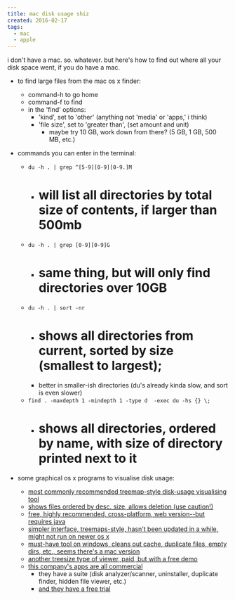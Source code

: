 ```yaml
---
title: mac disk usage shiz
created: 2016-02-17
tags:
  - mac
  - apple
---
```


i don't have a mac. so. whatever. but here's how to find out
where all your disk space went, if you do have a mac.

* to find large files from the mac os x finder:
    * command-h to go home
    * command-f to find
    * in the 'find' options:
        * 'kind', set to 'other' (anything not 'media' or 'apps,' i think)
        * 'file size', set to 'greater than', (set amount and unit)
            * maybe try 10 GB, work down from there? (5 GB, 1 GB, 500 MB, etc.)

* commands you can enter in the terminal:
    * `du -h . | grep ^[5-9][0-9][0-9.]M`
        * # will list all directories by total size of contents, if larger than 500mb
    * `du -h . | grep [0-9][0-9]G`
        * # same thing, but will only find directories over 10GB
    * `du -h . | sort -nr`
        * # shows all directories from current, sorted by size (smallest to largest);
        * better in smaller-ish directories (du's already kinda slow, and sort is even slower)
    * `find . -maxdepth 1 -mindepth 1 -type d  -exec du -hs {} \;`
        * # shows all directories, ordered by name, with size of directory printed next to it

* some graphical os x programs to visualise disk usage:
    * [most commonly recommended treemap-style disk-usage visualising tool](http://downloads.sourceforge.net/project/grandperspectiv/grandperspective/1.5.1/GrandPerspective-1_5_1.dmg?r=http%3A%2F%2Fsourceforge.net%2Fprojects%2Fgrandperspectiv%2Ffiles%2Fgrandperspective%2F1.5.1%2F&ts=1454688889&use_mirror=superb-dca2)
    * [shows files ordered by desc. size, allows deletion (use caution!)](https://www.omnigroup.com/download/latest/OmniDiskSweeper)
    * [free, highly recommended, cross-platform, web version--but requires java](http://www.jgoodies.com/download/jdiskreport/jdiskreport-1_4_1-mac.zip)
    * [simpler interface, treemaps-style, hasn't been updated in a while, might not run on newer os x](http://www.derlien.com/download.php?file=dix1.0universal)
    * [must-have tool on windows, cleans out cache, duplicate files, empty dirs, etc., seems there's a mac version](http://download.piriform.com/mac/CCMacSetup111.dmg)
    * [another treesize type of viewer, paid, but with a free demo](http://www.spacegremlinapp.com/mac/SpaceGremlinPro2.0.3.zip)
    * [this company's apps are all commercial](https://nektony.com/downloads)
        * they have a suite (disk analyzer/scanner, uninstaller, duplicate finder, hidden file viewer, etc.)
        * [and they have a free trial](https://nektony.com/download/mac-cleanup-suite/mac-cleanup-suite.dmg)
